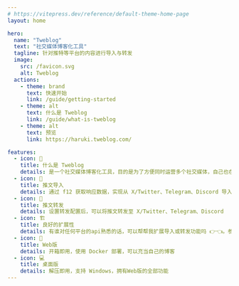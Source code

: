 ```yaml
---
# https://vitepress.dev/reference/default-theme-home-page
layout: home

hero:
  name: "Tweblog"
  text: "社交媒体博客化工具"
  tagline: 针对推特等平台的内容进行导入与转发
  image:
    src: /favicon.svg
    alt: Tweblog
  actions:
    - theme: brand
      text: 快速开始
      link: /guide/getting-started
    - theme: alt
      text: 什么是 Tweblog
      link: /guide/what-is-tweblog
    - theme: alt
      text: 预览
      link: https://haruki.tweblog.com/

features:
  - icon: 👀
    title: 什么是 Tweblog
    details: 是一个社交媒体博客化工具，目的是为了方便同时运营多个社交媒体，自己也在打算用这个从推特出逃。
  - icon: 🛒
    title: 推文导入
    details: 通过 f12 获取响应数据，实现从 X/Twitter、Telegram、Discord 导入推文
  - icon: 🔗
    title: 推文转发
    details: 设置转发配置后，可以将推文转发至 X/Twitter、Telegram、Discord
  - icon: 🏗
    title: 良好的扩展性
    details: 有谁对任何平台的api熟悉的话，可以帮帮我扩展导入或转发功能吗 👉👈。参考：扩展指南
  - icon: 🐳
    title: Web版
    details: 开箱即用，使用 Docker 部署，可以充当自己的博客
  - icon: 💻
    title: 桌面版
    details: 解压即用，支持 Windows，拥有Web版的全部功能
---
```

